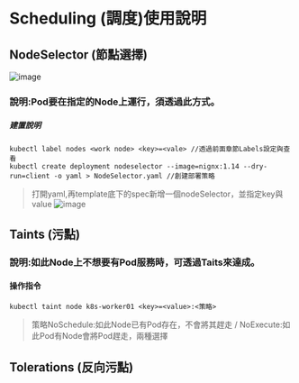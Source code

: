 # Scheduling (調度)使用說明
## NodeSelector (節點選擇)
![image](https://user-images.githubusercontent.com/39659664/223045866-6c756acc-0685-4c37-a041-79a631971308.png)
### 說明:Pod要在指定的Node上運行，須透過此方式。
##### 建置說明
    kubectl label nodes <work node> <key>=<vale> //透過前面章節Labels設定與查看
    kubectl create deployment nodeselector --image=nignx:1.14 --dry-run=client -o yaml > NodeSelector.yaml //創建部署策略
> 打開yaml,再template底下的spec新增一個nodeSelector，並指定key與value
![image](https://user-images.githubusercontent.com/39659664/223050664-0792fa78-bcb2-4459-81ef-9354a7ecb786.png)
## Taints (污點)
### 說明:如此Node上不想要有Pod服務時，可透過Taits來達成。
#### 操作指令
    kubectl taint node k8s-worker01 <key>=<value>:<策略>
> 策略NoSchedule:如此Node已有Pod存在，不會將其趕走 / NoExecute:如此Pod有Node會將Pod趕走，兩種選擇 
## Tolerations (反向污點)
